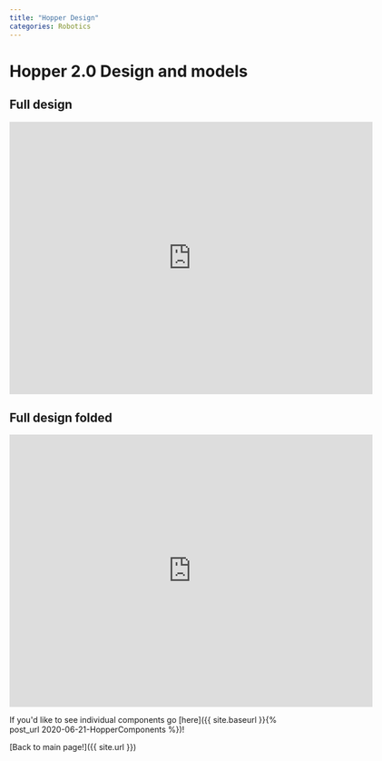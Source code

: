 ```yaml
---
title: "Hopper Design"
categories: Robotics
---
```


# Hopper 2.0 Design and models

## Full design
<iframe src="https://myhub.autodesk360.com/ue280e3f5/shares/public/SHabee1QT1a327cf2b7a5bb708b659591a23?mode=embed" width="640" height="480" allowfullscreen="true" webkitallowfullscreen="true" mozallowfullscreen="true"  frameborder="0"></iframe>  

## Full design folded
<iframe src="https://myhub.autodesk360.com/ue280e3f5/shares/public/SHabee1QT1a327cf2b7a9e2714a2632b5006?mode=embed" width="640" height="480" allowfullscreen="true" webkitallowfullscreen="true" mozallowfullscreen="true"  frameborder="0"></iframe>  

If you'd like to see individual components go [here]({{ site.baseurl }}{% post_url 2020-06-21-HopperComponents %})!

[Back to main page!]({{ site.url }})
